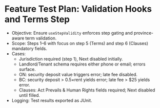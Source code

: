 # Feature Test Plan: Validation Hooks and Terms Step

- Objective: Ensure `useStepValidity` enforces step gating and province-aware term validation.
- Scope: Steps 1–6 with focus on step 5 (Terms) and step 6 (Clauses) mandatory fields.
- Cases:
  - Jurisdiction required (step 1), Next disabled initially.
  - Landlord/Tenant schema requires either phone or email; errors surface.
  - ON: security deposit value triggers error; late fee disabled.
  - BC: security deposit > 0.5×rent yields error; late fee > $25 yields error.
  - Clauses: Act Prevails & Human Rights fields required; Next disabled until filled.
- Logging: Test results exported as JUnit.
